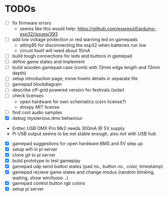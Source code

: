 # TODOs
* [ ] fix firmware errors
  * seems like this would help: https://github.com/espressif/arduino-esp32/issues/393
* [ ] add low voltage protection or red warning led on gamepads
  * attiny85 for disconnecting the esp32 when batteries run low
  * circuit itself will need about 10mA
* [ ] build tough connections for leds and buttons in gamepad
* [ ] define game states and implement
* [ ] build wooden gamepad case (comb with 13mm edge length and 13mm depth)
* [ ] setup introduction page; move howto details in separate file
* [ ] gamepad blockdiagram
* [ ] describe off-grid powered version for festivals (solar)
* [ ] check licenses
  * open hardware for own schematics (cern license?)
  * dmxpy MIT license
* [ ] find cool audio samples
* [x] debug mysterious dmx behaviour 
 * Enttec USB DMX Pro Mk2 needs 300mA @ 5V supply
 * Pi USB output seems to be not stable enough, also not with USB hub
* [x] gamepad suggestions for open hardware BMS and 5V step up
* [x] setup wifi in pi server
* [x] clone git to pi server
* [x] build prototype to test gameplay
* [x] gamepad udp send button states (pad no., button no., color, timestamp)
* [x] gamepad recieve game states and change modus (random blinking, waiting, show win/loose...)
* [x] gamepad control button rgb colors
* [x] setup pi server
